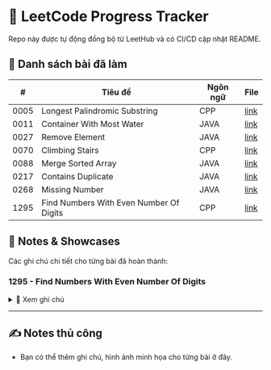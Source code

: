 # 🚀 LeetCode Progress Tracker

Repo này được tự động đồng bộ từ LeetHub và có CI/CD cập nhật README.

## 📂 Danh sách bài đã làm

<!-- TABLE:START -->
| # | Tiêu đề | Ngôn ngữ | File |
|---|----------|----------|------|
| 0005 | Longest Palindromic Substring | CPP | [link](0005-longest-palindromic-substring/0005-longest-palindromic-substring.cpp) |
| 0011 | Container With Most Water | JAVA | [link](0011-container-with-most-water/0011-container-with-most-water.java) |
| 0027 | Remove Element | JAVA | [link](0027-remove-element/0027-remove-element.java) |
| 0070 | Climbing Stairs | CPP | [link](0070-climbing-stairs/0070-climbing-stairs.cpp) |
| 0088 | Merge Sorted Array | JAVA | [link](0088-merge-sorted-array/0088-merge-sorted-array.java) |
| 0217 | Contains Duplicate | JAVA | [link](0217-contains-duplicate/0217-contains-duplicate.java) |
| 0268 | Missing Number | JAVA | [link](0268-missing-number/0268-missing-number.java) |
| 1295 | Find Numbers With Even Number Of Digits | CPP | [link](1295-find-numbers-with-even-number-of-digits/1295-find-numbers-with-even-number-of-digits.cpp) |
<!-- TABLE:END -->

## 📝 Notes & Showcases

Các ghi chú chi tiết cho từng bài đã hoàn thành:

<!-- NOTES:START -->
### 1295 - Find Numbers With Even Number Of Digits
<details>
<summary>📖 Xem ghi chú</summary>

test\

> _[Xem file gốc](1295-find-numbers-with-even-number-of-digits/NOTE.md)_

</details>

---

<!-- NOTES:END -->

## ✍️ Notes thủ công
- Bạn có thể thêm ghi chú, hình ảnh minh họa cho từng bài ở đây.
